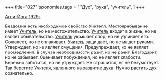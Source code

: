 +++
title="027"
taxonomies.tags = [
 "Дух",
 "рука",
 "учитель",
]
+++

[Агни-Йога 1929г](/agni/1929)

Бездомие есть необходимое свойство [Учителя](/tags/учитель). Местопребывание имеет [Учитель](/tags/учитель), но не местожительство. [Учитель](/tags/учитель) входит в жизнь, но не являет обывательство. [Учитель](/tags/учитель) украшает спор, но не удлиняет его. Сожалеет, но не оплакивает. [Учитель](/tags/учитель) защищает, но не машет руками. Утверждает, но не являет смущения. Предупреждает, но не являет промедления. В случае необходимости разит, но не ранит. Благодарит, но не забывает. Оценивает побуждения, но не являет слабости. Бережно заботится, но не утруждает. Не страшится, но не безумствует. Так берегите [Учителя](/tags/учитель), явленного на развитие [духа](/tags/Дух). Нужно растить [дух](/tags/Дух) сознательно.